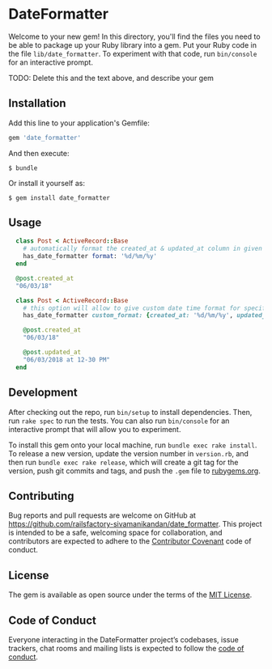 # DateFormatter

Welcome to your new gem! In this directory, you'll find the files you need to be able to package up your Ruby library into a gem. Put your Ruby code in the file `lib/date_formatter`. To experiment with that code, run `bin/console` for an interactive prompt.

TODO: Delete this and the text above, and describe your gem

## Installation

Add this line to your application's Gemfile:

```ruby
gem 'date_formatter'
```

And then execute:

    $ bundle

Or install it yourself as:

    $ gem install date_formatter

## Usage

```ruby
  class Post < ActiveRecord::Base
    # automatically format the created_at & updated_at column in given format
    has_date_formatter format: '%d/%m/%y'
  end

  @post.created_at
  "06/03/18"

  class Post < ActiveRecord::Base
    # this option will allow to give custom date time format for specific column
    has_date_formatter custom_format: {created_at: '%d/%m/%y', updated_at: '%d/%m/%Y at %I-%M %p'}

    @post.created_at
    "06/03/18"

    @post.updated_at
    "06/03/2018 at 12-30 PM"
  end

```

## Development

After checking out the repo, run `bin/setup` to install dependencies. Then, run `rake spec` to run the tests. You can also run `bin/console` for an interactive prompt that will allow you to experiment.

To install this gem onto your local machine, run `bundle exec rake install`. To release a new version, update the version number in `version.rb`, and then run `bundle exec rake release`, which will create a git tag for the version, push git commits and tags, and push the `.gem` file to [rubygems.org](https://rubygems.org).

## Contributing

Bug reports and pull requests are welcome on GitHub at https://github.com/railsfactory-sivamanikandan/date_formatter. This project is intended to be a safe, welcoming space for collaboration, and contributors are expected to adhere to the [Contributor Covenant](http://contributor-covenant.org) code of conduct.

## License

The gem is available as open source under the terms of the [MIT License](https://opensource.org/licenses/MIT).

## Code of Conduct

Everyone interacting in the DateFormatter project’s codebases, issue trackers, chat rooms and mailing lists is expected to follow the [code of conduct](https://github.com/railsfactory-sivamanikandan/date_formatter/blob/master/CODE_OF_CONDUCT.md).
